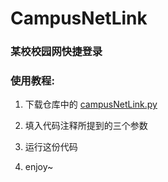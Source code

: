 # CampusNetLink

### 某校校园网快捷登录

### 使用教程:

1. 下载仓库中的 [campusNetLink.py](https://github.com/n-WN/CampusNetLink/blob/main/campusNetLink.py)

2. 填入代码注释所提到的三个参数

3. 运行这份代码

4. enjoy~
